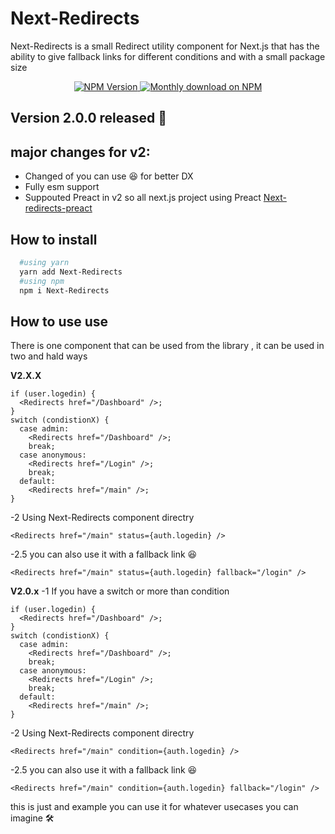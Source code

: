 # Next-Redirects

Next-Redirects is a small Redirect utility component for Next.js that has the ability to give fallback links for different conditions and with a small package size

<p align="center">
  <a href="https://www.npmjs.org/package/next-redirects">
    <img src="https://img.shields.io/npm/v/next-redirects/latest.svg" alt="NPM Version" />
  </a>
  <a href="https://www.npmjs.org/package/next-redirects">
    <img src="https://img.shields.io/npm/dm/next-redirects.svg" alt="Monthly download on NPM" />
  </a>
</p>

## Version 2.0.0 released 🥳

## major changes for v2:

- Changed of <NextRedirects/> you can use <Redirects/> 😆 for better DX
- Fully esm support
- Suppouted Preact in v2 so all next.js project using Preact [Next-redirects-preact](https://www.npmjs.com/package/next-redirects-preact)

## How to install

```zsh
  #using yarn
  yarn add Next-Redirects
  #using npm
  npm i Next-Redirects
```

## How to use use

There is one component that can be used from the library , it can be used in two and hald ways

**V2.X.X**

```tsx
if (user.logedin) {
  <Redirects href="/Dashboard" />;
}
switch (condistionX) {
  case admin:
    <Redirects href="/Dashboard" />;
    break;
  case anonymous:
    <Redirects href="/Login" />;
    break;
  default:
    <Redirects href="/main" />;
}
```

-2 Using Next-Redirects component directry

```tsx
<Redirects href="/main" status={auth.logedin} />
```

-2.5 you can also use it with a fallback link 😆

```tsx
<Redirects href="/main" status={auth.logedin} fallback="/login" />
```

**V2.0.x**
-1 If you have a switch or more than condition

```tsx
if (user.logedin) {
  <Redirects href="/Dashboard" />;
}
switch (condistionX) {
  case admin:
    <Redirects href="/Dashboard" />;
    break;
  case anonymous:
    <Redirects href="/Login" />;
    break;
  default:
    <Redirects href="/main" />;
}
```

-2 Using Next-Redirects component directry

```tsx
<Redirects href="/main" condition={auth.logedin} />
```

-2.5 you can also use it with a fallback link 😆

```tsx
<Redirects href="/main" condition={auth.logedin} fallback="/login" />
```

this is just and example you can use it for whatever usecases you can imagine 🛠
